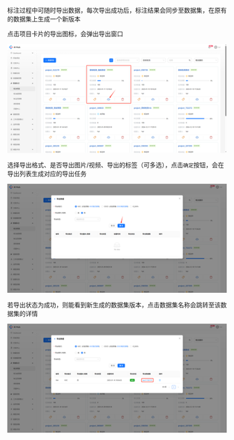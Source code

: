 标注过程中可随时导出数据，每次导出成功后，标注结果会同步至数据集，在原有的数据集上生成一个新版本



点击项目卡片的导出图标，会弹出导出窗口

![](images/数据导出/image.png)



选择导出格式、是否导出图片/视频、导出的标签（可多选），点击`确定`按钮，会在导出列表生成对应的导出任务

![](images/数据导出/image-1.png)



若导出状态为成功，则能看到新生成的数据集版本，点击数据集名称会跳转至该数据集的详情

![](images/数据导出/image-2.png)

